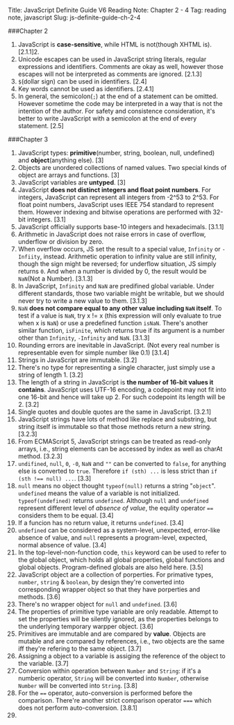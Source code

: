 Title: JavaScript Definite Guide V6 Reading Note: Chapter 2 - 4
Tag: reading note, javascript
Slug: js-definite-guide-ch-2-4

###Chapter 2

1. JavaScript is **case-sensitive**, while HTML is not(though XHTML is). [2.1.1]2. 
2. Unicode escapes can be used in JavaScript string literals, regular expressions and identifiers. Comments are okay as well, however those escapes will not be interpreted as comments are ignored. [2.1.3]
3. `$`(dollar sign) can be used in identifiers. [2.4]
4. Key words cannot be used as identifiers. [2.4.1]
5. In general, the semicolon(`;`) at the end of a statement can be omitted. However sometime the code may be interpreted in a way that is not the intention of the author. For safety and consistence consideration, it's better to write JavaScript with a semicolon at the end of every statement. [2.5]


###Chapter 3

1. JavaScript types: **primitive**(number, string, boolean, null, undefined) and **object**(anything else). [3]
2. Objects are unordered collections of named values. Two special kinds of object are arrays and functions. [3]
3. JavaScript variables are **untyped**. [3]
4. JavaScript **does not distinct integers and float point numbers**. For integers, JavaScript can represent all integers from -2^53 to 2^53. For float point numbers, JavaScript uses IEEE 754 standard to represent them. However indexing and bitwise operations are performed with 32-bit integers. [3.1]
5. JavaScript officially supports base-10 integers and hexadecimals. [3.1.1]
6. Arithmetic in JavaScript does not raise errors in case of overflow, underflow or division by zero.
7. When overflow occurs, JS set the result to a special value, `Infinity` or `-Infiity`, instead. Arithmetic operation to infinity value are still infinity, though the sign might be reversed; for underflow situation, JS simply returns `0`. And when a number is divided by 0, the result would be `NaN`(Not a Number). [3.1.3]
8. In JavaScript, `Infinity` and `NaN` are predifined global variable. Under different standards, those two variable might be writable, but we should never try to write a new value to them. [3.1.3]
9. `NaN` **does not compare equal to any other value including `NaN` itself**. To test if a value is `NaN`, try x != x (this expression will only evaluate to true when x is `NaN`) or use a predefined function `isNaN`. There's another similar function, `isFinite`, which returns true if its argument is a number other than `Infinity`, `-Infinity` and `NaN`. [3.1.3]
10. Rounding errors are inevitable in JavaScript. (Not every real number is representable even for simple number like 0.1) [3.1.4]
11. Strings in JavaScript are immutable. [3.2]
12. There's no type for representing a single character, just simply use a string of length 1. [3.2]
13. The length of a string in JavaScript is **the number of 16-bit values it contains**. JavaScript uses UTF-16 encoding, a codepoint may not fit into one 16-bit and hence will take up 2. For such codepoint its length will be 2. [3.2]
14. Single quotes and double quotes are the same in JavaScript. [3.2.1]
15. JavaScript strings have lots of method like replace and substring, but string itself is immutable so that those methods return a new string. [3.2.3]
16. From ECMAScript 5, JavaScript strings can be treated as read-only arrays, i.e., string elements can be accessed by index as well as charAt method. [3.2.3]
17. `undifined`, `null`, `0`, `-0`, `NaN` and `""` can be converted to `false`, for anything else is converted to `true`. Therefore `if (sth) ...` is less strict than `if (sth !== null) ...`. [3.3]
18. `null` means no object thought `typeof(null)` returns a string "`object`". `undefined` means the value of a variable is not initialized. `typeof(undefined)` returns `undefined`. Although `null` and `undefined` represent different level of *absence of value*, the equlity operator `==` considers them to be equal. [3.4]
19. If a funcion has no return value, it returns `undefined`. [3.4]
20. `undefined` can be considered as a system-level, unexpected, error-like absence of value, and `null` represents a program-level, expected, normal absence of value. [3.4]
21. In the top-level-non-function code, `this` keyword can be used to refer to the global object, which holds all global properties, global functions and global objects. Program-defined globals are also held here. [3.5]
22. JavaScript object are a collection of porperties. For primative types, `number`, `string` & `boolean`, by design they're converted into corresponding wrapper object so that they have porperties and methods. [3.6]
23. There's no wrapper object for `null` and `undefined`. [3.6]
24. The properties of primitive type variable are only readable. Attempt to set the properties will be silently ignored, as the properties belongs to the underlying temporary warpper object. [3.6]
25. Primitives are immutable and are compared by **value**. Objects are mutable and are compared by references, i.e., two objects are the same iff they're refering to the same object. [3.7]
26. Assigning a object to a variable is assiging the reference of the object to the variable. [3.7]
27. Conversion within operation between `Number` and `String`: if it's a numberic operator, `String` will be converted into `Number`, otherwise `Number` will be converted into `String`. [3.8]
28. For the `==` operator, auto-conversion is performed before the comparison. There're another strict comparison operator `===` which does not perform auto-conversion. [3.8.1]
29. 



